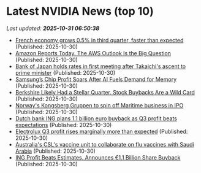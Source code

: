 # Latest NVIDIA News (top 10)
_Last updated: **2025-10-31 06:50:38**_

- [French economy grows 0.5% in third quarter, faster than expected](https://biztoc.com/x/7f424615bcfb4c63) (Published: 2025-10-30)
- [Amazon Reports Today. The AWS Outlook Is the Big Question](https://biztoc.com/x/6c8ba196d130849c) (Published: 2025-10-30)
- [Bank of Japan holds rates in first meeting after Takaichi's ascent to prime minister](https://biztoc.com/x/252940ca075f1c88) (Published: 2025-10-30)
- [Samsung’s Chip Profit Soars After AI Fuels Demand for Memory](https://finance.yahoo.com/news/samsung-chip-profit-soars-ai-063713672.html) (Published: 2025-10-30)
- [Berkshire Likely Had a Stellar Quarter. Stock Buybacks Are a Wild Card](https://biztoc.com/x/b2c33249e1217799) (Published: 2025-10-30)
- [Norway's Kongsberg Gruppen to spin off Maritime business in IPO](https://biztoc.com/x/34f19afaa40985df) (Published: 2025-10-30)
- [Dutch bank ING plans 1.1 billion euro buyback as Q3 profit beats expectations](https://biztoc.com/x/0d09c6c6bd0ef7e1) (Published: 2025-10-30)
- [Electrolux Q3 profit rises marginally more than expected](https://biztoc.com/x/e890ae44176ec709) (Published: 2025-10-30)
- [Australia's CSL's vaccine unit to collaborate on flu vaccines with Saudi Arabia](https://biztoc.com/x/30a850473fa501e1) (Published: 2025-10-30)
- [ING Profit Beats Estimates, Announces €1.1 Billion Share Buyback](https://biztoc.com/x/d47685207b5626c3) (Published: 2025-10-30)
